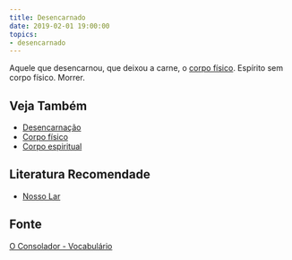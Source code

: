 ```yaml
---
title: Desencarnado
date: 2019-02-01 19:00:00
topics:
- desencarnado
---
```


Aquele que desencarnou, que deixou a carne, o [corpo físico](../corpo-fisico). 
Espírito sem corpo físico. 
Morrer.

## Veja Também
* [Desencarnação](../desencarnacao)
* [Corpo físico](../corpo-fisico)
* [Corpo espiritual](../corpo-espiritual)

## Literatura Recomendade
* [Nosso Lar](/livros/nosso-lar)
 
## Fonte
[O Consolador - Vocabulário](http://www.oconsolador.com.br/linkfixo/vocabulario/principal.html)

